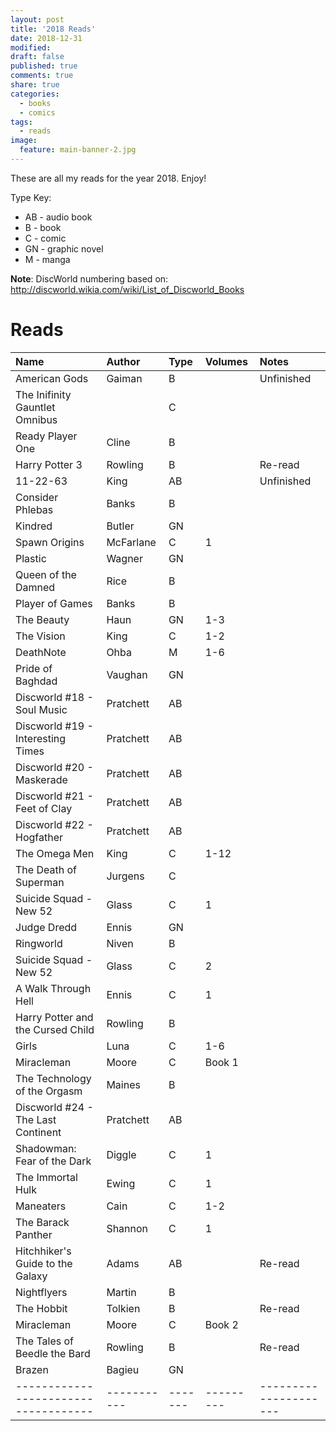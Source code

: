 ```yaml
---
layout: post
title: '2018 Reads'
date: 2018-12-31
modified:
draft: false
published: true
comments: true
share: true
categories:
  - books
  - comics
tags:
  - reads
image:
  feature: main-banner-2.jpg
---
```


These are all my reads for the year 2018. Enjoy!

Type Key:
* AB - audio book
* B - book
* C - comic
* GN - graphic novel
* M - manga

**Note**: DiscWorld numbering based on: http://discworld.wikia.com/wiki/List_of_Discworld_Books

# Reads

| Name                               | Author    | Type  | Volumes | Notes               |
|:-----------------------------------|:----------|:------|:--------|:--------------------|
| American Gods                      | Gaiman    | B     |         | Unfinished          |
| The Inifinity Gauntlet Omnibus     |           | C     |         |                     |
| Ready Player One                   | Cline     | B     |         |                     |
| Harry Potter 3                     | Rowling   | B     |         | Re-read             |
| 11-22-63                           | King      | AB    |         | Unfinished          |
| Consider Phlebas                   | Banks     | B     |         |                     |
| Kindred                            | Butler    | GN    |         |                     |
| Spawn Origins                      | McFarlane | C     | 1       |                     |
| Plastic                            | Wagner    | GN    |         |                     |
| Queen of the Damned                | Rice      | B     |         |                     |
| Player of Games                    | Banks     | B     |         |                     |
| The Beauty                         | Haun      | GN    | 1-3     |                     |
| The Vision                         | King      | C     | 1-2     |                     |
| DeathNote                          | Ohba      | M     | 1-6     |                     |
| Pride of Baghdad                   | Vaughan   | GN    |         |                     |
| Discworld #18 - Soul Music         | Pratchett | AB    |         |                     |
| Discworld #19 - Interesting Times  | Pratchett | AB    |         |                     |
| Discworld #20 - Maskerade          | Pratchett | AB    |         |                     |
| Discworld #21 - Feet of Clay       | Pratchett | AB    |         |                     |
| Discworld #22 - Hogfather          | Pratchett | AB    |         |                     |
| The Omega Men                      | King      | C     | 1-12    |                     |
| The Death of Superman              | Jurgens   | C     |         |                     |
| Suicide Squad - New 52             | Glass     | C     | 1       |                     |
| Judge Dredd                        | Ennis     | GN    |         |                     |
| Ringworld                          | Niven     | B     |         |                     |
| Suicide Squad - New 52             | Glass     | C     | 2       |                     |
| A Walk Through Hell                | Ennis     | C     | 1       |                     |
| Harry Potter and the Cursed Child  | Rowling   | B     |         |                     |
| Girls                              | Luna      | C     | 1-6     |                     |
| Miracleman                         | Moore     | C     | Book 1  |                     |
| The Technology of the Orgasm       | Maines    | B     |         |                     |
| Discworld #24 - The Last Continent | Pratchett | AB    |         |                     |
| Shadowman: Fear of the Dark        | Diggle    | C     | 1       |                     |
| The Immortal Hulk                  | Ewing     | C     | 1       |                     |
| Maneaters                          | Cain      | C     | 1-2     |                     |
| The Barack Panther                 | Shannon   | C     | 1       |                     |
| Hitchhiker's Guide to the Galaxy   | Adams     | AB    |         | Re-read             |
| Nightflyers                        | Martin    | B     |         |                     |
| The Hobbit                         | Tolkien   | B     |         | Re-read             |
| Miracleman                         | Moore     | C     | Book 2  |                     |
| The Tales of Beedle the Bard       | Rowling   | B     |         | Re-read             |
| Brazen                             | Bagieu    | GN    |         |                     |
|------------------------------------|-----------|-------|---------|---------------------|
